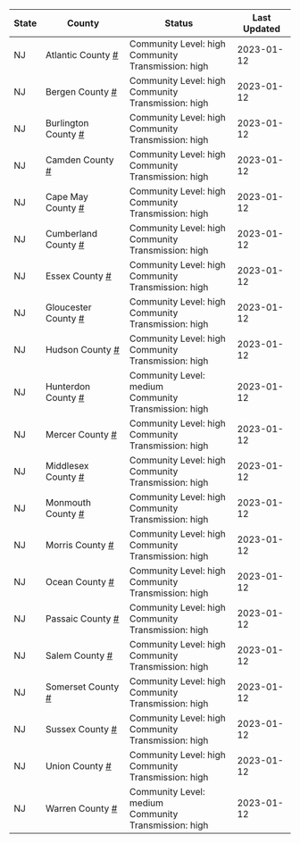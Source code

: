 State | County | Status | Last Updated
--- | --- | --- | --- 
NJ | Atlantic County <a href="#atlantic_county">#</a> | <a name="atlantic_county"></a>Community Level: high<br/>Community Transmission: high | 2023-01-12
NJ | Bergen County <a href="#bergen_county">#</a> | <a name="bergen_county"></a>Community Level: high<br/>Community Transmission: high | 2023-01-12
NJ | Burlington County <a href="#burlington_county">#</a> | <a name="burlington_county"></a>Community Level: high<br/>Community Transmission: high | 2023-01-12
NJ | Camden County <a href="#camden_county">#</a> | <a name="camden_county"></a>Community Level: high<br/>Community Transmission: high | 2023-01-12
NJ | Cape May County <a href="#cape_may_county">#</a> | <a name="cape_may_county"></a>Community Level: high<br/>Community Transmission: high | 2023-01-12
NJ | Cumberland County <a href="#cumberland_county">#</a> | <a name="cumberland_county"></a>Community Level: high<br/>Community Transmission: high | 2023-01-12
NJ | Essex County <a href="#essex_county">#</a> | <a name="essex_county"></a>Community Level: high<br/>Community Transmission: high | 2023-01-12
NJ | Gloucester County <a href="#gloucester_county">#</a> | <a name="gloucester_county"></a>Community Level: high<br/>Community Transmission: high | 2023-01-12
NJ | Hudson County <a href="#hudson_county">#</a> | <a name="hudson_county"></a>Community Level: high<br/>Community Transmission: high | 2023-01-12
NJ | Hunterdon County <a href="#hunterdon_county">#</a> | <a name="hunterdon_county"></a>Community Level: medium<br/>Community Transmission: high | 2023-01-12
NJ | Mercer County <a href="#mercer_county">#</a> | <a name="mercer_county"></a>Community Level: high<br/>Community Transmission: high | 2023-01-12
NJ | Middlesex County <a href="#middlesex_county">#</a> | <a name="middlesex_county"></a>Community Level: high<br/>Community Transmission: high | 2023-01-12
NJ | Monmouth County <a href="#monmouth_county">#</a> | <a name="monmouth_county"></a>Community Level: high<br/>Community Transmission: high | 2023-01-12
NJ | Morris County <a href="#morris_county">#</a> | <a name="morris_county"></a>Community Level: high<br/>Community Transmission: high | 2023-01-12
NJ | Ocean County <a href="#ocean_county">#</a> | <a name="ocean_county"></a>Community Level: high<br/>Community Transmission: high | 2023-01-12
NJ | Passaic County <a href="#passaic_county">#</a> | <a name="passaic_county"></a>Community Level: high<br/>Community Transmission: high | 2023-01-12
NJ | Salem County <a href="#salem_county">#</a> | <a name="salem_county"></a>Community Level: high<br/>Community Transmission: high | 2023-01-12
NJ | Somerset County <a href="#somerset_county">#</a> | <a name="somerset_county"></a>Community Level: high<br/>Community Transmission: high | 2023-01-12
NJ | Sussex County <a href="#sussex_county">#</a> | <a name="sussex_county"></a>Community Level: high<br/>Community Transmission: high | 2023-01-12
NJ | Union County <a href="#union_county">#</a> | <a name="union_county"></a>Community Level: high<br/>Community Transmission: high | 2023-01-12
NJ | Warren County <a href="#warren_county">#</a> | <a name="warren_county"></a>Community Level: medium<br/>Community Transmission: high | 2023-01-12
